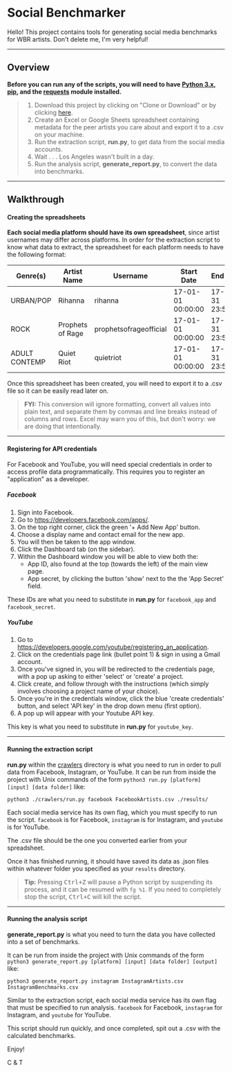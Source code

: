 Social Benchmarker
===================

Hello! This project contains tools for generating social media benchmarks for WBR artists. Don't delete me, I'm very helpful!

----------


Overview
-------------



**Before you can run any of the scripts, you will need to have [Python 3.x](https://www.python.org/downloads/), [pip](https://stackoverflow.com/questions/40868345/checking-whether-the-pip-is-installed), and the [requests](https://pypi.python.org/pypi/requests) module installed.**
> 1. Download this project by clicking on "Clone or Download" or by clicking [here](https://github.com/cfoster0/social_benchmarker/archive/master.zip).
> 2. Create an Excel or Google Sheets spreadsheet containing metadata for the peer artists you care about and export it to a .csv on your machine.
> 3. Run the extraction script, **run.py**, to get data from the social media accounts.
> 4. Wait . . . Los Angeles wasn't built in a day.
> 5. Run the analysis script, **generate_report.py**, to convert the data into benchmarks.

----------

Walkthrough
-------------


#### Creating the spreadsheets

**Each social media platform should have its own spreadsheet**, since artist usernames may differ across platforms. In order for the extraction script to know what data to extract, the spreadsheet for each platform needs to have the following format:

| Genre(s)      | Artist Name      | Username               | Start Date        | End Date          |
|---------------|------------------|------------------------|-------------------|-------------------|
| URBAN/POP     | Rihanna          | rihanna                | 17-01-01 00:00:00 | 17-12-31 23:59:59 |
| ROCK          | Prophets of Rage | prophetsofrageofficial | 17-01-01 00:00:00 | 17-12-31 23:59:59 |
| ADULT CONTEMP | Quiet Riot       | quietriot              | 17-01-01 00:00:00 | 17-12-31 23:59:59 |

Once this spreadsheet has been created, you will need to export it to a .csv file so it can be easily read later on. 
> **FYI:** This conversion will ignore formatting, convert all values into plain text, and separate them by commas and line breaks instead of columns and rows. Excel may warn you of this, but don't worry: we are doing that intentionally.

----------

#### Registering for API credentials

For Facebook and YouTube, you will need special credentials in order to access profile data programmatically. This requires you to register an "application" as a developer.

##### Facebook

1. Sign into Facebook.
2. Go to https://developers.facebook.com/apps/.
3. On the top right corner, click the green '+ Add New App' button.
4. Choose a display name and contact email for the new app.
5. You will then be taken to the app window.
5. Click the Dashboard tab (on the sidebar).
6. Within the Dashboard window you will be able to view both the:
	* App ID, also found at the top (towards the left) of the main view page.
	* App secret, by clicking the button 'show' next to the the 'App Secret' field.

These IDs are what you need to substitute in **run.py** for `facebook_app` and `facebook_secret`.

##### YouTube

1. Go to https://developers.google.com/youtube/registering_an_application.
2. Click on the credentials page link (bullet point 1) & sign in using a Gmail account.
3. Once you've signed in, you will be redirected to the credentials page, with a pop up asking to either 'select' or 'create' a project. 
4. Click create, and follow through with the instructions (which simply involves choosing a project name of your choice).
5. Once you're in the credentials window, click the blue 'create credentials' button, and select 'API key' in the drop down menu (first option).
6. A pop up will appear with your Youtube API key.

This key is what you need to substitute in **run.py** for `youtube_key`.

----------

#### Running the extraction script

**run.py** within the [crawlers](crawlers) directory is what you need to run in order to pull data from Facebook, Instagram, or YouTube. It can be run from inside the project with Unix commands of the form `python3 run.py [platform] [input] [data folder]` like:
```
python3 ./crawlers/run.py facebook FacebookArtists.csv ./results/
```
Each social media service has its own flag, which you must specify to run the script. `facebook` is for Facebook, `instagram` is for Instagram, and `youtube` is for YouTube.

The .csv file should be the one you converted earlier from your spreadsheet.

Once it has finished running, it should have saved its data as .json files within whatever folder you specified as your `results` directory.

> **Tip:** Pressing <kbd>Ctrl+Z</kbd> will pause a Python script by suspending its process, and it can be resumed with `fg %1`. If you need to completely stop the script, <kbd>Ctrl+C</kbd> will kill the script.

----------

#### Running the analysis script
**generate_report.py** is what you need to turn the data you have collected into a set of benchmarks. 

It can be run from inside the project with Unix commands of the form `python3 generate_report.py [platform] [input] [data folder] [output]` like:
```
python3 generate_report.py instagram InstagramArtists.csv InstagramBenchmarks.csv
```
Similar to the extraction script, each social media service has its own flag that must be specified to run analysis. `facebook` for Facebook, `instagram` for Instagram, and `youtube` for YouTube.

This script should run quickly, and once completed, spit out a .csv with the calculated benchmarks.

Enjoy!

C & T
